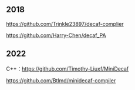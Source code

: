 ## 2018

https://github.com/Trinkle23897/decaf-complier

https://github.com/Harry-Chen/decaf_PA

## 2022

C++：https://github.com/Timothy-Liuxf/MiniDecaf

https://github.com/Btlmd/minidecaf-compiler
